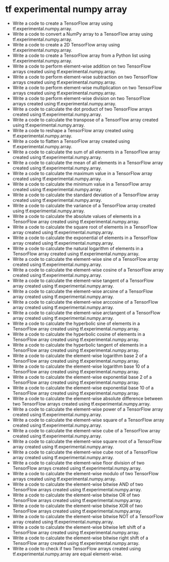 # tf experimental numpy array

- Write a code to create a TensorFlow array using tf.experimental.numpy.array.
- Write a code to convert a NumPy array to a TensorFlow array using tf.experimental.numpy.array.
- Write a code to create a 2D TensorFlow array using tf.experimental.numpy.array.
- Write a code to create a TensorFlow array from a Python list using tf.experimental.numpy.array.
- Write a code to perform element-wise addition on two TensorFlow arrays created using tf.experimental.numpy.array.
- Write a code to perform element-wise subtraction on two TensorFlow arrays created using tf.experimental.numpy.array.
- Write a code to perform element-wise multiplication on two TensorFlow arrays created using tf.experimental.numpy.array.
- Write a code to perform element-wise division on two TensorFlow arrays created using tf.experimental.numpy.array.
- Write a code to calculate the dot product of two TensorFlow arrays created using tf.experimental.numpy.array.
- Write a code to calculate the transpose of a TensorFlow array created using tf.experimental.numpy.array.
- Write a code to reshape a TensorFlow array created using tf.experimental.numpy.array.
- Write a code to flatten a TensorFlow array created using tf.experimental.numpy.array.
- Write a code to calculate the sum of all elements in a TensorFlow array created using tf.experimental.numpy.array.
- Write a code to calculate the mean of all elements in a TensorFlow array created using tf.experimental.numpy.array.
- Write a code to calculate the maximum value in a TensorFlow array created using tf.experimental.numpy.array.
- Write a code to calculate the minimum value in a TensorFlow array created using tf.experimental.numpy.array.
- Write a code to calculate the standard deviation of a TensorFlow array created using tf.experimental.numpy.array.
- Write a code to calculate the variance of a TensorFlow array created using tf.experimental.numpy.array.
- Write a code to calculate the absolute values of elements in a TensorFlow array created using tf.experimental.numpy.array.
- Write a code to calculate the square root of elements in a TensorFlow array created using tf.experimental.numpy.array.
- Write a code to calculate the exponential of elements in a TensorFlow array created using tf.experimental.numpy.array.
- Write a code to calculate the natural logarithm of elements in a TensorFlow array created using tf.experimental.numpy.array.
- Write a code to calculate the element-wise sine of a TensorFlow array created using tf.experimental.numpy.array.
- Write a code to calculate the element-wise cosine of a TensorFlow array created using tf.experimental.numpy.array.
- Write a code to calculate the element-wise tangent of a TensorFlow array created using tf.experimental.numpy.array.
- Write a code to calculate the element-wise arcsine of a TensorFlow array created using tf.experimental.numpy.array.
- Write a code to calculate the element-wise arccosine of a TensorFlow array created using tf.experimental.numpy.array.
- Write a code to calculate the element-wise arctangent of a TensorFlow array created using tf.experimental.numpy.array.
- Write a code to calculate the hyperbolic sine of elements in a TensorFlow array created using tf.experimental.numpy.array.
- Write a code to calculate the hyperbolic cosine of elements in a TensorFlow array created using tf.experimental.numpy.array.
- Write a code to calculate the hyperbolic tangent of elements in a TensorFlow array created using tf.experimental.numpy.array.
- Write a code to calculate the element-wise logarithm base 2 of a TensorFlow array created using tf.experimental.numpy.array.
- Write a code to calculate the element-wise logarithm base 10 of a TensorFlow array created using tf.experimental.numpy.array.
- Write a code to calculate the element-wise exponential base 2 of a TensorFlow array created using tf.experimental.numpy.array.
- Write a code to calculate the element-wise exponential base 10 of a TensorFlow array created using tf.experimental.numpy.array.
- Write a code to calculate the element-wise absolute difference between two TensorFlow arrays created using tf.experimental.numpy.array.
- Write a code to calculate the element-wise power of a TensorFlow array created using tf.experimental.numpy.array.
- Write a code to calculate the element-wise square of a TensorFlow array created using tf.experimental.numpy.array.
- Write a code to calculate the element-wise cube of a TensorFlow array created using tf.experimental.numpy.array.
- Write a code to calculate the element-wise square root of a TensorFlow array created using tf.experimental.numpy.array.
- Write a code to calculate the element-wise cube root of a TensorFlow array created using tf.experimental.numpy.array.
- Write a code to calculate the element-wise floor division of two TensorFlow arrays created using tf.experimental.numpy.array.
- Write a code to calculate the element-wise modulo of two TensorFlow arrays created using tf.experimental.numpy.array.
- Write a code to calculate the element-wise bitwise AND of two TensorFlow arrays created using tf.experimental.numpy.array.
- Write a code to calculate the element-wise bitwise OR of two TensorFlow arrays created using tf.experimental.numpy.array.
- Write a code to calculate the element-wise bitwise XOR of two TensorFlow arrays created using tf.experimental.numpy.array.
- Write a code to calculate the element-wise bitwise NOT of a TensorFlow array created using tf.experimental.numpy.array.
- Write a code to calculate the element-wise bitwise left shift of a TensorFlow array created using tf.experimental.numpy.array.
- Write a code to calculate the element-wise bitwise right shift of a TensorFlow array created using tf.experimental.numpy.array.
- Write a code to check if two TensorFlow arrays created using tf.experimental.numpy.array are equal element-wise.